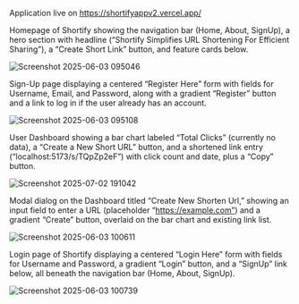 Application live on 
https://shortifyappv2.vercel.app/

Homepage of Shortify showing the navigation bar (Home, About, SignUp), a hero section with headline (“Shortify Simplifies URL Shortening For Efficient Sharing”), a “Create Short Link” button, and feature cards below.

![Screenshot 2025-06-03 095046](https://github.com/user-attachments/assets/8d6eb478-827f-4cee-b5d1-bf297caf941a)

Sign-Up page displaying a centered “Register Here” form with fields for Username, Email, and Password, along with a gradient “Register” button and a link to log in if the user already has an account.

![Screenshot 2025-06-03 095108](https://github.com/user-attachments/assets/b46ddd27-205c-486e-9255-c6a23f54c8da)

User Dashboard showing a bar chart labeled “Total Clicks” (currently no data), a “Create a New Short URL” button, and a shortened link entry (“localhost:5173/s/TQpZp2eF”) with click count and date, plus a “Copy” button.

![Screenshot 2025-07-02 191042](https://github.com/user-attachments/assets/8d89b9e8-4774-4e83-a2b5-6b7301bb0dcc)

Modal dialog on the Dashboard titled “Create New Shorten Url,” showing an input field to enter a URL (placeholder “https://example.com”) and a gradient “Create” button, overlaid on the bar chart and existing link list.

![Screenshot 2025-06-03 100611](https://github.com/user-attachments/assets/1c99c8fa-034c-463f-86a2-95535fe7e77f)

Login page of Shortify displaying a centered “Login Here” form with fields for Username and Password, a gradient “Login” button, and a “SignUp” link below, all beneath the navigation bar (Home, About, SignUp).

![Screenshot 2025-06-03 100739](https://github.com/user-attachments/assets/f9b1d873-b590-4bd1-ac4d-55a1c86aab7c)
